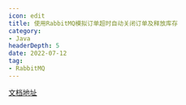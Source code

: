```yaml
---
icon: edit
title: 使用RabbitMQ模拟订单超时自动关闭订单及释放库存
category: 
- Java
headerDepth: 5
date: 2022-07-12
tag:
- RabbitMQ
---
```


<!-- more -->

[文档地址](https://blog.csdn.net/qq_42476834/article/details/125750612)
